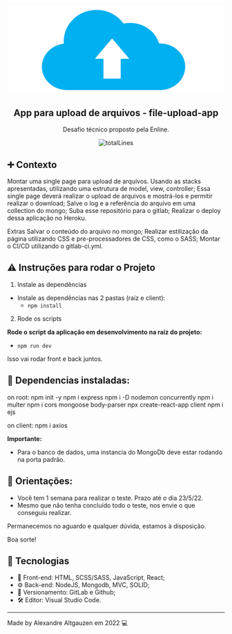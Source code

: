 #

<p align="center">
  <img src="client/src/img/cloud-upload-img.png">
</p>

<h2 align="center">
  App para upload de arquivos - file-upload-app
</h2>

<p align="center">
  Desafio técnico proposto pela Enline.</a>
</p>

<p align="center">
    <img alt="totalLines" src="https://img.shields.io/tokei/lines/github/altgauzen/file-upload-app">

   </a>
</p>

## ➕ Contexto

Montar uma single page para upload de arquivos. Usando as stacks apresentadas, utilizando uma estrutura de model, view, controller;
Essa single page deverá realizar o upload de arquivos e mostrá-los e permitir realizar o download;
Salve o log e a referência do arquivo em uma collection do mongo;
Suba esse repositório para o gitlab;
Realizar o deploy dessa aplicação no Heroku.

Extras
 Salvar o conteúdo do arquivo no mongo;
 Realizar estilização da página utilizando CSS e pre-processadores de CSS, como o SASS;
Montar o CI/CD utilizando o gitlab-ci.yml.

## ⚠️ Instruções para rodar o Projeto

1. Instale as dependências

- Instale as dependências nas 2 pastas (raiz e client):
  - `npm install`

2. Rode os scripts

**Rode o script da aplicação em desenvolvimento na raiz do projeto:**
- `npm run dev`

Isso vai rodar front e back juntos.

## 📄 Dependencias instaladas:

on root:
npm init -y
npm i express
npm i -D nodemon concurrently
npm i multer
npm i cors mongoose body-parser
npx create-react-app client
npm i ejs

on client:
npm i axios


**Importante:**

- Para o banco de dados, uma instancia do MongoDb deve estar rodando na porta padrão.

## 📄 Orientações:

 - Você tem 1 semana para realizar o teste. Prazo até o dia 23/5/22.
 - Mesmo que não tenha concluído todo o teste, nos envie o que conseguiu realizar.

Permanecemos no aguardo e qualquer dúvida, estamos à disposição.

Boa sorte!

## 🚀 Tecnologias

- 📱 Front-end: HTML, SCSS/SASS, JavaScript, React;
- ⚙️  Back-end: NodeJS, Mongodb, MVC, SOLID;
- 📀 Versionamento: GitLab e Github;
- 🛠 Editor: Visual Studio Code.

---

Made by Alexandre Altgauzen em 2022 💻
